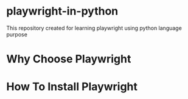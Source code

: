 # playwright-in-python
This repository created for learning playwright using python language purpose

# Why Choose Playwright



# How To Install Playwright


